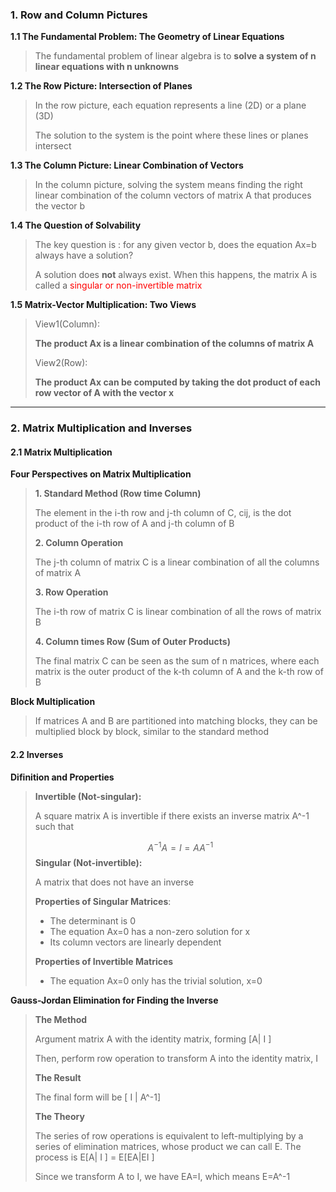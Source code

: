 ### 1. Row and Column Pictures

**1.1 The Fundamental Problem: The Geometry of Linear Equations**

>The fundamental problem of linear algebra is to **solve a system of n linear equations with n unknowns**

**1.2 The Row Picture: Intersection of Planes**

>In the row picture, each equation represents a line (2D) or a plane (3D)
>
>The solution to the system is the point where these lines or planes intersect

**1.3 The Column Picture: Linear Combination of Vectors**

>In the column picture, solving the system means finding the right linear combination of the column vectors of matrix A that produces the vector b

**1.4 The Question of Solvability**

>The key question is : for any given vector b, does the equation Ax=b always have a solution?
>
>A solution does **not** always exist. When this happens, the matrix A is called a <font color="red">singular or non-invertible matrix</font>

**1.5 Matrix-Vector Multiplication: Two Views**

>View1(Column): 
>
>**The product Ax is a linear combination of the columns of matrix A**
>
>View2(Row): 
>
>**The product Ax can be computed by taking the dot product of each row vector of A with the vector x**

***
### 2. Matrix Multiplication and Inverses

#### 2.1 Matrix Multiplication

**Four Perspectives on Matrix Multiplication**

>**1. Standard Method (Row time Column)**
>
>The element in the i-th row and j-th column of C, cij, is the dot product of the i-th row of A and j-th column of B
>
>**2. Column Operation**
>
>The j-th column of matrix C is a linear combination of all the columns of matrix A
>
>**3. Row Operation**
>
>The i-th row of matrix C is linear combination of all the rows of matrix B
>
>**4. Column times Row (Sum of Outer Products)**
>
>The final matrix C can be seen as the sum of n matrices, where each matrix is the outer product of the k-th column of A and the k-th row of B

**Block Multiplication**

>If matrices A and B are partitioned into matching blocks, they can be multiplied block by block, similar to the standard method

#### 2.2 Inverses

**Difinition and Properties**

>**Invertible (Not-singular):**
>
>A square matrix A is invertible if there exists an inverse matrix A^-1 such that
>
>$$A^{-1}A=I=AA^{-1}$$
>**Singular (Not-invertible):**
>
>A matrix that does not have an inverse
>
>**Properties of Singular Matrices**:
>
>* The determinant is 0
>* The equation Ax=0 has a non-zero solution for x
>* Its column vectors are linearly dependent
>
>**Properties of Invertible Matrices**
>
>* The equation Ax=0 only has the trivial solution, x=0

**Gauss-Jordan Elimination for Finding the Inverse**

>**The Method**
>
>Argument matrix A with the identity matrix, forming [A| I ]
>
>Then, perform row operation to transform A into the identity matrix, I
>
>**The Result**
>
>The final form will be [ I | A^-1]
>
>**The Theory**
>
>The series of row operations is equivalent to left-multiplying by a series of elimination matrices, whose product we can call E. The process is E[A| I ] = E[EA|EI ]
>
>Since we transform A to I, we have EA=I, which means E=A^-1



